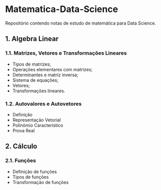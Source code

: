# Matematica-Data-Science

Repositório contendo notas de estudo de matemática para Data Science. 

## 1. Algebra Linear
### 1.1. Matrizes, Vetores e Transformações Lineares
- Tipos de matrizes;
- Operações elementares com matrizes;
- Determinantes e matriz inversa;
- Sistema de equações;
- Vetores;
- Transformações lineares.

### 1.2. Autovalores e Autovetores
- Definição
- Representação Vetorial
- Polinômio Característico
- Prova Real

## 2. Cálculo
### 2.1. Funções
- Definição de funções
- Tipos de funções
- Transformação de funções



